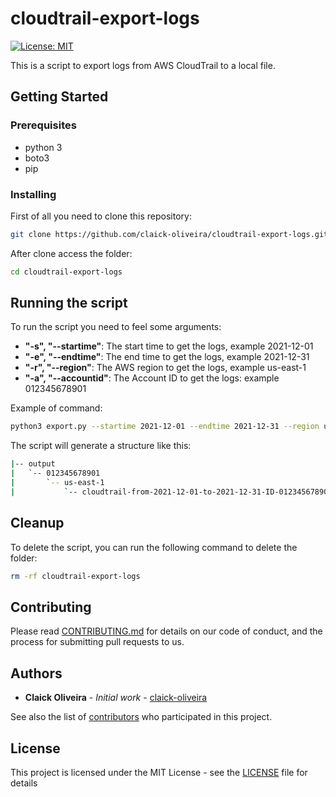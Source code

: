 # cloudtrail-export-logs

[![License: MIT](https://img.shields.io/badge/License-MIT-blue.svg)](https://opensource.org/licenses/MIT)

This is a script to export logs from AWS CloudTrail to a local file.

## Getting Started

### Prerequisites

- python 3
- boto3
- pip

### Installing

First of all you need to clone this repository:

``` bash
git clone https://github.com/claick-oliveira/cloudtrail-export-logs.git
```

After clone access the folder:

```bash
cd cloudtrail-export-logs
```

## Running the script

To run the script you need to feel some arguments:

- **"-s", "--startime"**: The start time to get the logs, example 2021-12-01
- **"-e", "--endtime"**: The end time to get the logs, example 2021-12-31
- **"-r", "--region"**: The AWS region to get the logs, example us-east-1
- **"-a", "--accountid"**: The Account ID to get the logs: example 012345678901

Example of command:

``` bash
python3 export.py --startime 2021-12-01 --endtime 2021-12-31 --region us-east-1 --accountid 012345678901
```

The script will generate a structure like this:

```bash
|-- output
|   `-- 012345678901
|       `-- us-east-1
|           `-- cloudtrail-from-2021-12-01-to-2021-12-31-ID-012345678901-region-us-east-1.txt
```

## Cleanup

To delete the script, you can run the following command to delete the folder:

```bash
rm -rf cloudtrail-export-logs
```

## Contributing

Please read [CONTRIBUTING.md](https://github.com/claick-oliveira/cloudtrail-export-logs/blob/main/CONTRIBUTING.md) for details on our code of conduct, and the process for submitting pull requests to us.

## Authors

- **Claick Oliveira** - *Initial work* - [claick-oliveira](https://github.com/claick-oliveira)

See also the list of [contributors](https://github.com/claick-oliveira/cloudtrail-export-logs/contributors) who participated in this project.

## License

This project is licensed under the MIT License - see the [LICENSE](LICENSE) file for details
